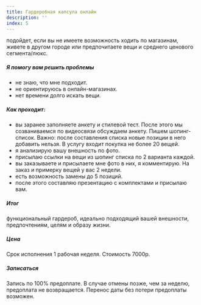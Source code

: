 ```yaml
---
title: Гардеробная капсула онлайн
description: ''
index: 5
---
```

подойдет, если вы не имеете возможность ходить по магазинам, живете в другом городе или предпочитаете вещи и среднего ценового сегмента/люкс.
##### Я помогу вам решить проблемы
- не знаю, что мне подходит.
- не ориентируюсь в онлайн-магазинах.
- нет времени долго искать вещи.
##### Как  проходит:
- вы заранее заполняете анкету и стилевой тест. После этого мы созваниваемся по видеосвязи  обсуждаем анкету. Пишем шопинг-список. Важно: после составления списка новые позиции в него добавить нельзя. В услугу входит покупка не более 20 вещей.
- я анализирую вашу внешность по фото.
- присылаю ссылки на вещи из шопинг списка по 2 варианта каждой.
- вы заказываете и присылаете мне фото в них, я комментирую. На заказ и примерку вещей у вас 2 недели.
- есть возможность замены до 5 позиций.
- после этого составляю презентацию с комплектами и присылаю вам.
##### Итог
функциональный гардероб, идеально подходящий вашей внешности, предпочтениям, целям и образу жизни.
##### Цена
Срок исполнения 1 рабочая неделя. Стоимость 7000р.
##### Записаться
Запись по 100% предоплате. В случае отмены позже, чем за неделю, предоплата не возвращается. Перенос даты без потери предоплаты возможен.
